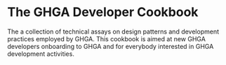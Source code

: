 # The GHGA Developer Cookbook
The a collection of technical assays on design patterns and development practices employed by GHGA.
This cookbook is aimed at new GHGA developers onboarding to GHGA and for everybody interested in GHGA development activities.

